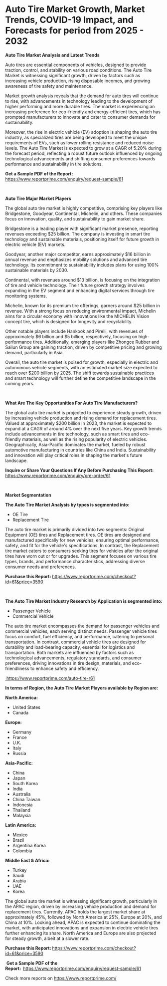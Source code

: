 <p><h1>Auto Tire Market Growth, Market Trends, COVID-19 Impact, and Forecasts for period from 2025 - 2032</h1></p><p><strong>Auto Tire Market Analysis and Latest Trends</strong></p>
<p><p>Auto tires are essential components of vehicles, designed to provide traction, control, and stability on various road conditions. The Auto Tire Market is witnessing significant growth, driven by factors such as increasing vehicle production, rising disposable incomes, and growing awareness of tire safety and maintenance.</p><p>Market growth analysis reveals that the demand for auto tires will continue to rise, with advancements in technology leading to the development of higher performing and more durable tires. The market is experiencing an increasing preference for eco-friendly and energy-efficient tires, which has prompted manufacturers to innovate and cater to consumer demands for sustainability. </p><p>Moreover, the rise in electric vehicle (EV) adoption is shaping the auto tire industry, as specialized tires are being developed to meet the unique requirements of EVs, such as lower rolling resistance and reduced noise levels. The Auto Tire Market is expected to grow at a CAGR of 5.20% during the forecast period, reflecting a robust future outlook influenced by ongoing technological advancements and shifting consumer preferences towards performance and sustainability in tire solutions.</p></p>
<p><strong>Get a Sample PDF of the Report:&nbsp;</strong> <a href="https://www.reportprime.com/enquiry/request-sample/61?utm_campaign=2563&utm_medium=2&utm_source=Github&utm_content=ia&utm_term=17032025&utm_id=auto-tire">https://www.reportprime.com/enquiry/request-sample/61</a></p>
<p>&nbsp;</p>
<p><strong>Auto Tire Major Market Players</strong></p>
<p><p>The global auto tire market is highly competitive, comprising key players like Bridgestone, Goodyear, Continental, Michelin, and others. These companies focus on innovation, quality, and sustainability to gain market share.</p><p>Bridgestone is a leading player with significant market presence, reporting revenues exceeding $25 billion. The company is investing in smart tire technology and sustainable materials, positioning itself for future growth in electric vehicle (EV) markets.</p><p>Goodyear, another major competitor, earns approximately $16 billion in annual revenue and emphasizes mobility solutions and advanced tire technology. Its commitment to sustainability includes plans for using 100% sustainable materials by 2030.</p><p>Continental, with revenues around $13 billion, is focusing on the integration of tire and vehicle technology. Their future growth strategy involves expanding in the EV segment and enhancing digital services through tire monitoring systems.</p><p>Michelin, known for its premium tire offerings, garners around $25 billion in revenue. With a strong focus on reducing environmental impact, Michelin aims for a circular economy with innovations like the MICHELIN Vision concept tire, which is designed for longevity and recyclability.</p><p>Other notable players include Hankook and Pirelli, with revenues of approximately $6 billion and $5 billion, respectively, focusing on high-performance tires. Additionally, emerging players like Zhongce Rubber and Sailun Group are gaining traction, driven by competitive pricing and growing demand, particularly in Asia.</p><p>Overall, the auto tire market is poised for growth, especially in electric and autonomous vehicle segments, with an estimated market size expected to reach over $200 billion by 2025. The shift towards sustainable practices and smart technology will further define the competitive landscape in the coming years.</p></p>
<p>&nbsp;</p>
<p><strong>What Are The Key Opportunities For Auto Tire Manufacturers?</strong></p>
<p><p>The global auto tire market is projected to experience steady growth, driven by increasing vehicle production and rising demand for replacement tires. Valued at approximately $200 billion in 2023, the market is expected to expand at a CAGR of around 4% over the next five years. Key growth trends include advancements in tire technology, such as smart tires and eco-friendly materials, as well as the rising popularity of electric vehicles. Geographically, Asia-Pacific dominates the market, fueled by robust automotive manufacturing in countries like China and India. Sustainability and innovation will play critical roles in shaping the market's future landscape.</p></p>
<p><strong>Inquire or Share Your Questions If Any Before Purchasing This Report:</strong> <a href="https://www.reportprime.com/enquiry/pre-order/61?utm_campaign=2563&utm_medium=2&utm_source=Github&utm_content=ia&utm_term=17032025&utm_id=auto-tire">https://www.reportprime.com/enquiry/pre-order/61</a></p>
<p>&nbsp;</p>
<p><strong>Market Segmentation</strong></p>
<p><strong>The Auto Tire Market Analysis by types is segmented into:</strong></p>
<p><ul><li>OE Tire</li><li>Replacement Tire</li></ul></p>
<p><p>The auto tire market is primarily divided into two segments: Original Equipment (OE) tires and Replacement tires. OE tires are designed and manufactured specifically for new vehicles, ensuring optimal performance, safety, and fit for the vehicle's specifications. In contrast, the Replacement tire market caters to consumers seeking tires for vehicles after the original tires have worn out or for upgrades. This segment focuses on various tire types, brands, and performance characteristics, addressing diverse consumer needs and preferences.</p></p>
<p><strong>Purchase this Report:&nbsp;</strong><a href="https://www.reportprime.com/checkout?id=61&price=3590&utm_campaign=2563&utm_medium=2&utm_source=Github&utm_content=ia&utm_term=17032025&utm_id=auto-tire">https://www.reportprime.com/checkout?id=61&price=3590</a></p>
<p>&nbsp;</p>
<p><strong>The Auto Tire Market Industry Research by Application is segmented into:</strong></p>
<p><ul><li>Passenger Vehicle</li><li>Commercial Vehicle</li></ul></p>
<p><p>The auto tire market encompasses the demand for passenger vehicles and commercial vehicles, each serving distinct needs. Passenger vehicle tires focus on comfort, fuel efficiency, and performance, catering to personal transportation. In contrast, commercial vehicle tires are designed for durability and load-bearing capacity, essential for logistics and transportation. Both markets are influenced by factors such as technological advancements, regulatory standards, and consumer preferences, driving innovations in tire design, materials, and eco-friendliness to enhance safety and efficiency.</p></p>
<p><a href="https://www.reportprime.com/auto-tire-r61?utm_campaign=2563&utm_medium=2&utm_source=Github&utm_content=ia&utm_term=17032025&utm_id=auto-tire">&nbsp;https://www.reportprime.com/auto-tire-r61</a></p>
<p><strong>In terms of Region, the Auto Tire Market Players available by Region are:</strong></p>
<p>
    <p> <strong> North America: </strong>
        <ul>
            <li>United States</li>
            <li>Canada</li>
        </ul>
        </p> 
    <p> <strong> Europe: </strong>
        <ul>
            <li>Germany</li>
            <li>France</li>
            <li>U.K.</li>
            <li>Italy</li>
            <li>Russia</li>
        </ul>
        </p> 
    <p> <strong> Asia-Pacific: </strong>
        <ul>
            <li>China</li>
            <li>Japan</li>
            <li>South Korea</li>
            <li>India</li>
            <li>Australia</li>
            <li>China Taiwan</li>
            <li>Indonesia</li>
            <li>Thailand</li>
            <li>Malaysia</li>
        </ul>
        </p> 
    <p> <strong> Latin America: </strong>
        <ul>
            <li>Mexico</li>
            <li>Brazil</li>
            <li>Argentina Korea</li>
            <li>Colombia</li>
        </ul>
        </p> 
    <p> <strong> Middle East & Africa: </strong>
        <ul>
            <li>Turkey</li>
            <li>Saudi</li>
            <li>Arabia</li>
            <li>UAE</li>
            <li>Korea</li>
        </ul>
    </p>
    </p>
<p><p>The global auto tire market is witnessing significant growth, particularly in the APAC region, driven by increasing vehicle production and demand for replacement tires. Currently, APAC holds the largest market share at approximately 45%, followed by North America at 25%, Europe at 20%, and China at 10%. Looking ahead, APAC is expected to continue dominating the market, with anticipated innovations and expansion in electric vehicle tires further enhancing its share. North America and Europe are also projected for steady growth, albeit at a slower rate.</p></p>
<p><strong>Purchase this Report: </strong><a href="https://www.reportprime.com/checkout?id=61&price=3590&utm_campaign=2563&utm_medium=2&utm_source=Github&utm_content=ia&utm_term=17032025&utm_id=auto-tire">https://www.reportprime.com/checkout?id=61&price=3590</a></p>
<p>&nbsp;<strong>Get a Sample PDF of the Report:&nbsp;&nbsp;</strong><a href="https://www.reportprime.com/enquiry/request-sample/61?utm_campaign=2563&utm_medium=2&utm_source=Github&utm_content=ia&utm_term=17032025&utm_id=auto-tire">https://www.reportprime.com/enquiry/request-sample/61</a></p>
<p><strong></strong></p>
<p>Check more reports on <a href="https://www.reportprime.com/?utm_campaign=2563&utm_medium=2&utm_source=Github&utm_content=ia&utm_term=17032025&utm_id=auto-tire">https://www.reportprime.com/</a></p>